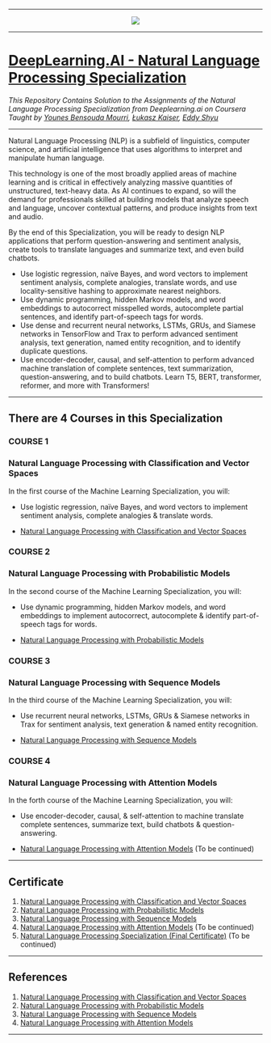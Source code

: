 -------------------------------------------------------------------------------------------

<p align="center"><img width="auto" src="https://user-images.githubusercontent.com/43478328/232266908-98682baa-aedd-486d-a0cf-543fd9520b3a.png" /></p>

-------------------------------------------------------------------------------------------

# [DeepLearning.AI - Natural Language Processing Specialization](https://www.coursera.org/specializations/natural-language-processing)
*This Repository Contains Solution to the Assignments of the Natural Language Processing Specialization from Deeplearning.ai on Coursera Taught by 
[Younes Bensouda Mourri](https://www.coursera.org/instructor/ymourri),
[Łukasz Kaiser](https://www.coursera.org/instructor/lukaszkaiser),
[Eddy Shyu](https://www.coursera.org/instructor/eddy-shyu)*

-------------------------------------------------------------------------------------------

Natural Language Processing (NLP) is a subfield of linguistics, computer science, and artificial intelligence that uses algorithms to interpret and manipulate human language. 

This technology is one of the most broadly applied areas of machine learning and is critical in effectively analyzing massive quantities of unstructured, text-heavy data. As AI continues to expand, so will the demand for professionals skilled at building models that analyze speech and language, uncover contextual patterns, and produce insights from text and audio.

By the end of this Specialization, you will be ready to design NLP applications that perform question-answering and sentiment analysis, create tools to translate languages and summarize text, and even build chatbots. 
- Use logistic regression, naïve Bayes, and word vectors to implement sentiment analysis, complete analogies, translate words, and use locality-sensitive hashing to approximate nearest neighbors.
- Use dynamic programming, hidden Markov models, and word embeddings to autocorrect misspelled words, autocomplete partial sentences, and identify part-of-speech tags for words.
- Use dense and recurrent neural networks, LSTMs, GRUs, and Siamese networks in TensorFlow and Trax to perform advanced sentiment analysis, text generation, named entity recognition, and to identify duplicate questions. 
- Use encoder-decoder, causal, and self-attention to perform advanced machine translation of complete sentences, text summarization, question-answering, and to build chatbots. Learn T5, BERT, transformer, reformer, and more with Transformers!

-------------------------------------------------------------------------------------------------------------

## There are 4 Courses in this Specialization


### COURSE 1
### Natural Language Processing with Classification and Vector Spaces

In the first course of the Machine Learning Specialization, you will:
- Use logistic regression, naïve Bayes, and word vectors to implement sentiment analysis, complete analogies & translate words.

* [Natural Language Processing with Classification and Vector Spaces](https://github.com/annpetrosiann/NLP_specialization/tree/main/course%201)

### COURSE 2
### Natural Language Processing with Probabilistic Models

In the second course of the Machine Learning Specialization, you will:
- Use dynamic programming, hidden Markov models, and word embeddings to implement autocorrect, autocomplete & identify part-of-speech tags for words.

* [Natural Language Processing with Probabilistic Models](https://github.com/annpetrosiann/NLP_specialization/tree/main/course%202)

### COURSE 3
### Natural Language Processing with Sequence Models
In the third course of the Machine Learning Specialization, you will:
- Use recurrent neural networks, LSTMs, GRUs & Siamese networks in Trax for sentiment analysis, text generation & named entity recognition.

* [Natural Language Processing with Sequence Models](https://github.com/annpetrosiann/NLP_specialization/tree/main/course%203)

### COURSE 4
### Natural Language Processing with Attention Models
In the forth course of the Machine Learning Specialization, you will:
- Use encoder-decoder, causal, & self-attention to machine translate complete sentences, summarize text, build chatbots & question-answering.

* [Natural Language Processing with Attention Models]() (To be continued)

-------------------------------------------------------------------------------------------------------------

## Certificate

1. [Natural Language Processing with Classification and Vector Spaces](https://www.coursera.org/account/accomplishments/verify/BAEXHN0PE3YR)
2. [Natural Language Processing with Probabilistic Models](https://www.coursera.org/account/accomplishments/verify/JD0I14YSC91G)
3. [Natural Language Processing with Sequence Models](https://www.coursera.org/account/accomplishments/verify/VQGSAS5S0UQJ)
4. [Natural Language Processing with Attention Models]() (To be continued)
5. [Natural Language Processing Specialization (Final Certificate)]() (To be continued)

--------------------------------------------------------------------------------------------------------------

## References
1. [Natural Language Processing with Classification and Vector Spaces](https://www.coursera.org/learn/classification-vector-spaces-in-nlp?specialization=natural-language-processing)
2. [Natural Language Processing with Probabilistic Models](https://www.coursera.org/learn/probabilistic-models-in-nlp?specialization=natural-language-processing)
3. [Natural Language Processing with Sequence Models](https://www.coursera.org/learn/sequence-models-in-nlp?specialization=natural-language-processing)
4. [Natural Language Processing with Attention Models](https://www.coursera.org/learn/attention-models-in-nlp?specialization=natural-language-processing)

----------------------------------------------------------------------------------------------------------------
